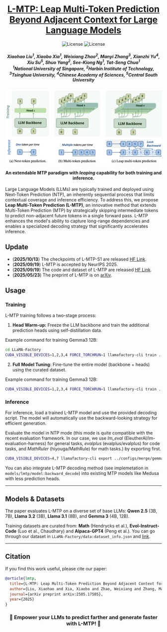 <div align=center>

<h1><a color="red" href="https://arxiv.org/pdf/2505.17505">L-MTP: Leap Multi-Token Prediction Beyond Adjacent Context for Large Language Models</a></h1>

![License](https://img.shields.io/badge/License-MIT-blue.svg)
![License](https://img.shields.io/badge/Accepted-NeurIPS25-purple)

<h5 align="center">
<div>
      Xiaohao Liu<sup>1</sup>,
      Xiaobo Xia<sup>1</sup>, 
      Weixiang Zhao<sup>2</sup>,
      Manyi Zhang<sup>3</sup>,
      Xianzhi Yu<sup>4</sup>,
      Xiu Su<sup>5</sup>,
      Shuo Yang<sup>2</sup>,
      See-Kiong Ng<sup>1</sup>,
      Tat-Seng Chua<sup>1</sup>
</div>
<div>
  <sup>1</sup>National University of Singapore, <sup>2</sup>Harbin Institute of Technology, <sup>3</sup>Tsinghua University, <sup>4</sup>Chinese Academy of Sciences, <sup>5</sup>Central South University
</div>   
</h5>
</div>

![](images/lmtp.jpg)

<h4 align="center">An extendable MTP paradigm with <i>leaping</i> capability for both training and inference.</h4>

Large Language Models (LLMs) are typically trained and deployed using Next-Token Prediction (NTP), an inherently sequential process that limits contextual coverage and inference efficiency. To address this, we propose **Leap Multi-Token Prediction (L-MTP)**, an innovative method that extends Multi-Token Prediction (MTP) by strategically skipping intermediate tokens to predict non-adjacent future tokens in a single forward pass. L-MTP enhances the model's ability to capture long-range dependencies and enables a specialized decoding strategy that significantly accelerates inference.

## Update

- (**2025/10/13**) The checkpoints of L-MTP-S1 are released [HF Link](https://huggingface.co/xiao-hao/L-MTP).
- (**2025/09/19**) L-MTP is accepted by NeurIPS 2025.
- (**2025/09/19**) The code and dataset of L-MTP are released [HF Link](https://huggingface.co/datasets/xiao-hao/self-distillation-LLMs).
- (**2025/05/23**) The preprint of L-MTP is on [arXiv](https://arxiv.org/pdf/2505.17505).


## Usage

### Training

L-MTP training follows a two-stage process:

1.  **Head Warm-up:** Freeze the LLM backbone and train the additional prediction heads using self-distillation data.

Example command for training Gemma3 12B:
```bash
cd LLaMA-Factory
CUDA_VISIBLE_DEVICES=1,2,3,4 FORCE_TORCHRUN=1 llamafactory-cli train ../configs/s1/gemma_12B_sft_lmtp_stage1.yaml
```

2.  **Full Model Tuning:** Fine-tune the entire model (backbone + heads) using the curated dataset.

Example command for training Gemma3 12B:
```bash
CUDA_VISIBLE_DEVICES=1,2,3,4 FORCE_TORCHRUN=1 llamafactory-cli train ../configs/s2/gemma_12B_sft_lmtp_stage2.yaml
```

### Inference

For inference, load a trained L-MTP model and use the provided decoding script. The model will automatically use the backward-looking strategy for efficient generation.

Evaluate the model in NTP mode (this mode is quite compatible with the recent evaluation framework. In our case, we use _lm_eval_ (EleutherAI/lm-evaluation-harness) for general tasks, _evalplus_ (evalplus/evalplus) for code tasks, and _MathRuler_ (hiyouga/MathRule) for math tasks.) by exporting first. 
```bash
CUDA_VISIBLE_DEVICES=4,7 llamafactory-cli export ../configs/merge/gemma3_12B_base_lmtp_stage2.yaml
```

You can also integrate L-MTP decoding method (see implemetation in `models/lmtp/model:backward_decode`) into existing MTP models like Medusa with less prediction heads.

---

## Models & Datasets

The paper evaluates L-MTP on a diverse set of base LLMs: **Qwen 2.5** (3B, 7B), **Llama 3.2** (3B), **Llama 3.1** (8B), and **Gemma 3** (4B, 12B).

Training datasets are curated from:  **Math** (Hendrycks et al.), **Evol-Instruct-Code** (Luo et al., Chaudhary) and **Alpaca-GPT4** (Peng et al.). You can go through our dataset in `LLaMA-Factory/data:dataset_info.json` and [link](https://huggingface.co/datasets/xiao-hao/self-distillation-LLMs).


---

## Citation

If you find this work useful, please cite our paper:

```bibtex
@article{lmtp,
  title={L-MTP: Leap Multi-Token Prediction Beyond Adjacent Context for Large Language Models},
  author={Liu, Xiaohao and Xia, Xiaobo and Zhao, Weixiang and Zhang, Manyi and Yu, Xianzhi and Su, Xiu and Yang, Shuo and Ng, See-Kiong and Chua, Tat-Seng},
  journal={arXiv preprint arXiv:2505.17505},
  year={2025}
}
```

<div align=center>
<h3>🌟 Empower your LLMs to predict farther and generate faster with L-MTP! 🌟</h3>
</div>

